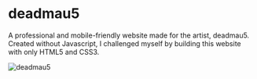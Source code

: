 # deadmau5
A professional and mobile-friendly website made for the artist, deadmau5. Created without Javascript, I challenged myself by building this website with only HTML5 and CSS3.

![deadmau5](https://i.imgur.com/aB6Snag.jpg)
